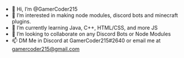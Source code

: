 - 👋 Hi, I’m @GamerCoder215
- 👀 I’m interested in making node modules, discord bots and minecraft plugins.
- 🌱 I’m currently learning Java, C++, HTML/CSS, and more JS
- 💞️ I’m looking to collaborate on any Discord Bots or Node Modules
- 📫 DM Me in Discord at GamerCoder215#2640 or email me at gamercoder215@gmail.com
